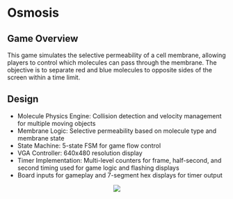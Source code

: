 # Osmosis
## Game Overview
This game simulates the selective permeability of a cell membrane, allowing players to control which molecules can pass through the membrane. The objective is to separate red and blue molecules to opposite sides of the screen within a time limit.

## Design
* Molecule Physics Engine: Collision detection and velocity management for multiple moving objects
* Membrane Logic: Selective permeability based on molecule type and membrane state
* State Machine: 5-state FSM for game flow control
* VGA Controller: 640x480 resolution display
* Timer Implementation: Multi-level counters for frame, half-second, and second timing used for game logic and flashing displays
* Board inputs for gameplay and 7-segment hex displays for timer output

<p align = "center">
<img src="https://github.com/user-attachments/assets/19fb5531-a641-4e9b-a0c4-91ad3fec4fc9">
</p>
